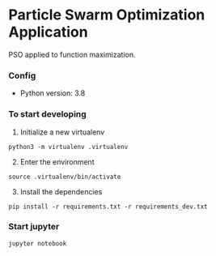# Particle Swarm Optimization Application

PSO applied to function maximization.

### Config
- Python version: 3.8

### To start developing
1. Initialize a new virtualenv
```shell-session
python3 -m virtualenv .virtualenv
```
2. Enter the environment
```shell-session
source .virtualenv/bin/activate
```
3. Install the dependencies
```shell-session
pip install -r requirements.txt -r requirements_dev.txt
```

### Start jupyter
```shell-session
jupyter notebook
```
